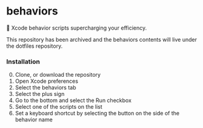 # behaviors

🍎 Xcode behavior scripts supercharging your efficiency. 

This repository has been archived and the behaviors contents will live under the dotfiles repository.

### Installation

0. Clone, or download the repository
1. Open Xcode preferences
2. Select the behaviors tab
3. Select the plus sign
4. Go to the bottom and select the Run checkbox
5. Select one of the scripts on the list
6. Set a keyboard shortcut by selecting the button on the side of the behavior name
